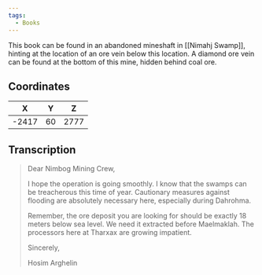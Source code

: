 ```yaml
---
tags:
  - Books
---
```


This book can be found in an abandoned mineshaft in [[Nimahj Swamp]], hinting at the location of an ore vein below this location. A diamond ore vein can be found at the bottom of this mine, hidden behind coal ore.

## Coordinates
| **X** | **Y** | **Z** |
| :---: | :---: | :---: |
| -2417 |  60   | 2777  |

## Transcription
> Dear Nimbog Mining Crew,
>
> I hope the operation is going smoothly. I know that the swamps can be treacherous this time of year. Cautionary measures against flooding are absolutely necessary here, especially during Dahrohma.
>
> Remember, the ore deposit you are looking for should be exactly 18 meters below sea level. We need it extracted before Maelmaklah. The processors here at Tharxax are growing impatient.
>
> Sincerely,
>
> Hosim Arghelin
